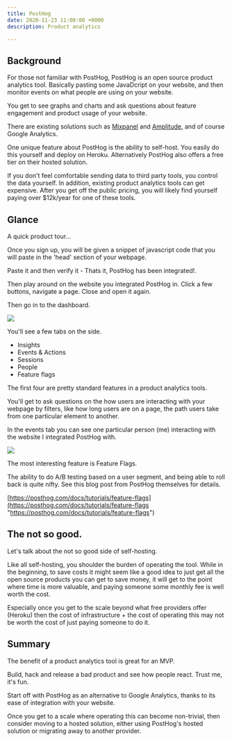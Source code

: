 ```yaml
---
title: PostHog
date: 2020-11-23 11:00:00 +0000
description: Product analytics

---
```

## Background

For those not familiar with PostHog, PostHog is an open source product analytics tool. Basically pasting some JavaDcript on your website, and then monitor events on what people are using on your website.

You get to see graphs and charts and ask questions about feature engagement and product usage of your website.

There are existing solutions such as [Mixpanel](https://mixpanel.com/) and [Amplitude](https://amplitude.com/), and of course Google Analytics.

One unique feature about PostHog is the ability to self-host. You easily do this yourself and deploy on Heroku. Alternatively PostHog also offers a free tier on their hosted solution.

If you don't feel comfortable sending data to third party tools, you control the data yourself. In addition, existing product analytics tools can get expensive. After you get off the public pricing, you will likely find yourself paying over $12k/year for one of these tools.

## Glance

A quick product tour...

Once you sign up, you will be given a snippet of javascript code that you will paste in the 'head' section of your webpage.

Paste it and then verify it - Thats it, PostHog has been integrated!.

Then play around on the website you integrated PostHog in. Click a few buttons, navigate a page. Close and open it again.

Then go in to the dashboard. 

![](/uploads/dashboard.png)

You'll see a few tabs on the side.

* Insights
* Events & Actions
* Sessions
* People
* Feature flags

The first four are pretty standard features in a product analytics tools. 

You'll get to ask questions on the how users are interacting with your webpage by filters, like how long users are on a page, the path users take from one particular element to another.

In the events tab you can see one particular person (me) interacting with the website I integrated PostHog with.

![](/uploads/posthog.png) 

The most interesting feature is Feature Flags.

The ability to do A/B testing based on a user segment, and being able to roll back is quite nifty. See this blog post from PostHog themselves for details.

[https://posthog.com/docs/tutorials/feature-flags](https://posthog.com/docs/tutorials/feature-flags "https://posthog.com/docs/tutorials/feature-flags")

## The not so good.

Let's talk about the not so good side of self-hosting. 

Like all self-hosting, you shoulder the burden of operating the tool. While in the beginning, to save costs it might seem like a good idea to just get all the open source products you can get to save money, it will get to the point where time is more valuable, and paying someone some monthly fee is well worth the cost.

Especially once you get to the scale beyond what free providers offer (Heroku) then the cost of infrastructure + the cost of operating this may not be worth the cost of just paying someone to do it.

## Summary

The benefit of a product analytics tool is great for an MVP. 

Build, hack and release a bad product and see how people react. Trust me, it's fun.

Start off with PostHog as an alternative to Google Analytics, thanks to its ease of integration with your website.

Once you get to a scale where operating this can become non-trivial, then consider moving to a hosted solution, either using PostHog's hosted solution or migrating away to another provider.